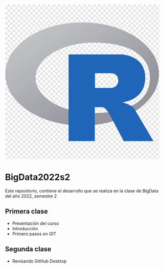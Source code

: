 ![Imagen de la clase](https://github.com/amarufd/BigData2022s2/blob/main/afernandez-client-config.png)


# BigData2022s2
Este repositorio, contiene el desarrollo que se realiza en la clase de BigData del año 2022, semestre 2

## Primera clase
* Presentación del curso
* Introducción
* Primero pasos en GIT

## Segunda clase
* Revisando GitHub Desktop
